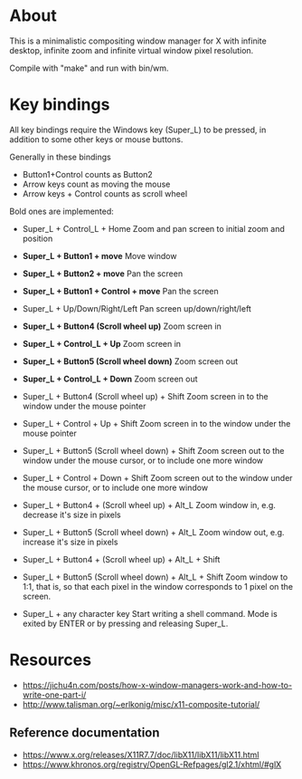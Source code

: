# About

This is a minimalistic compositing window manager for X with infinite
desktop, infinite zoom and infinite virtual window pixel resolution.

Compile with "make" and run with bin/wm.

# Key bindings

All key bindings require the Windows key (Super_L) to be pressed, in
addition to some other keys or mouse buttons.

Generally in these bindings

* Button1+Control counts as Button2
* Arrow keys count as moving the mouse
* Arrow keys + Control counts as scroll wheel

Bold ones are implemented:

* Super_L + Control_L + Home
  Zoom and pan screen to initial zoom and position

* **Super_L + Button1 + move**
  Move window

* **Super_L + Button2 + move**
  Pan the screen

* **Super_L + Button1 + Control + move**
  Pan the screen

* Super_L + Up/Down/Right/Left
  Pan screen up/down/right/left

* **Super_L + Button4 (Scroll wheel up)**
  Zoom screen in

* **Super_L + Control_L + Up**
  Zoom screen in

* **Super_L + Button5 (Scroll wheel down)**
  Zoom screen out

* **Super_L + Control_L + Down**
  Zoom screen out

* Super_L + Button4 (Scroll wheel up) + Shift
  Zoom screen in to the window under the mouse pointer

* Super_L + Control + Up + Shift
  Zoom screen in to the window under the mouse pointer

* Super_L + Button5 (Scroll wheel down) + Shift
  Zoom screen out to the window under the mouse cursor, or to include
  one more window

* Super_L + Control + Down + Shift
  Zoom screen out to the window under the mouse cursor, or to include
  one more window

* Super_L + Button4 +  (Scroll wheel up) + Alt_L
  Zoom window in, e.g. decrease it's size in pixels

* Super_L + Button5 (Scroll wheel down) + Alt_L
  Zoom window out, e.g. increase it's size in pixels
  
* Super_L + Button4 +  (Scroll wheel up) + Alt_L + Shift
* Super_L + Button5 (Scroll wheel down) + Alt_L + Shift
  Zoom window to 1:1, that is, so that each pixel in the window
  corresponds to 1 pixel on the screen.

* Super_L + any character key
  Start writing a shell command. Mode is exited by ENTER or by
  pressing and releasing Super_L.
  
# Resources

* https://jichu4n.com/posts/how-x-window-managers-work-and-how-to-write-one-part-i/
* http://www.talisman.org/~erlkonig/misc/x11-composite-tutorial/

## Reference documentation
* https://www.x.org/releases/X11R7.7/doc/libX11/libX11/libX11.html
* https://www.khronos.org/registry/OpenGL-Refpages/gl2.1/xhtml/#glX
